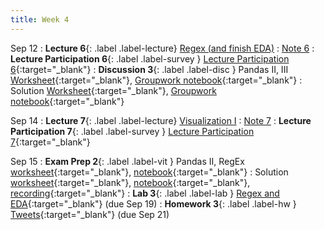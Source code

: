 ```yaml
---
title: Week 4
---
```


Sep 12
: **Lecture 6**{: .label .label-lecture} [Regex (and finish EDA)](lecture/lec06)
    : [Note 6](https://ds100.org/course-notes/regex/regex.html)
: **Lecture Participation 6**{: .label .label-survey } [Lecture Participation 6](https://app.sli.do/event/95X2RnwA8w7nRt94mf5C5L/embed/polls/a2585265-91d3-4544-af9d-bf1c4da6fc03){:target="_blank"}
: **Discussion 3**{: .label .label-disc } Pandas II, III [Worksheet](https://drive.google.com/file/d/1frN5Juu3HRQ9B-yWI7PbMW9lwdqiTy6Y/view?usp=sharing){:target="_blank"}, [Groupwork notebook](https://data100.datahub.berkeley.edu/hub/user-redirect/git-pull?repo=https%3A%2F%2Fgithub.com%2FDS-100%2Ffa23-student&urlpath=lab%2Ftree%2Ffa23-student%2Fdisc%2Fdisc03%2Fdisc03_groupwork.ipynb&branch=main){:target="_blank"}
    : Solution [Worksheet](https://drive.google.com/file/d/135eN9q1DvOe5RHZ_uqb91IYywnCvdIXS/view?usp=sharing){:target="_blank"}, [Groupwork notebook](https://data100.datahub.berkeley.edu/hub/user-redirect/git-pull?repo=https%3A%2F%2Fgithub.com%2FDS-100%2Ffa23-student&urlpath=lab%2Ftree%2Ffa23-student%2Fdisc%2Fdisc03%2Fdisc03_groupwork_gsi.ipynb&branch=main){:target="_blank"}

Sep 14
: **Lecture 7**{: .label .label-lecture} [Visualization I](lecture/lec07)
    : [Note 7](https://ds100.org/course-notes/visualization_1/visualization_1.html)
: **Lecture Participation 7**{: .label .label-survey } [Lecture Participation 7](https://app.sli.do/event/9jDiQPBb7sy3TR1gLfyS3n/embed/polls/7a4856ae-212f-44d8-b876-b441885ce523 ){:target="_blank"}

Sep 15
: **Exam Prep 2**{: .label .label-vit } Pandas II, RegEx [worksheet](https://drive.google.com/file/d/1eZ6_hqxH3FiZtGtJAAXanIrJWbte9kVl/view?usp=sharing){:target="_blank"}, [notebook](https://data100.datahub.berkeley.edu/hub/user-redirect/git-pull?repo=https%3A%2F%2Fgithub.com%2FDS-100%2Ffa23-student&urlpath=lab%2Ftree%2Ffa23-student%2Fexam-preps%2Fexam-prep2%2Fexamprep2_notebook.ipynb&branch=main){:target="_blank"}
    : Solution [worksheet](https://drive.google.com/file/d/1ot1p3xbalh8YvDxJtrtzHCgRMq1vdmx0/view?usp=sharing){:target="_blank"}, [notebook](https://data100.datahub.berkeley.edu/hub/user-redirect/git-pull?repo=https%3A%2F%2Fgithub.com%2FDS-100%2Ffa23-student&urlpath=lab%2Ftree%2Ffa23-student%2Fexam-preps%2Fexam-prep2%2Fexamprep2_notebook_sol.ipynb&branch=main){:target="_blank"}, [recording](https://youtu.be/_eOTVv518V8){:target="_blank"}
: **Lab 3**{: .label .label-lab } [Regex and EDA](https://data100.datahub.berkeley.edu/hub/user-redirect/git-pull?repo=https%3A%2F%2Fgithub.com%2FDS-100%2Ffa23-student&urlpath=lab%2Ftree%2Ffa23-student%2Flab%2Flab03%2Flab03.ipynb&branch=main){:target="_blank"} (due Sep 19)
: **Homework 3**{: .label .label-hw } [Tweets](https://data100.datahub.berkeley.edu/hub/user-redirect/git-pull?repo=https%3A%2F%2Fgithub.com%2FDS-100%2Ffa23-student&urlpath=lab%2Ftree%2Ffa23-student%2Fhw%2Fhw03%2Fhw03.ipynb&branch=main){:target="_blank"} (due Sep 21)
